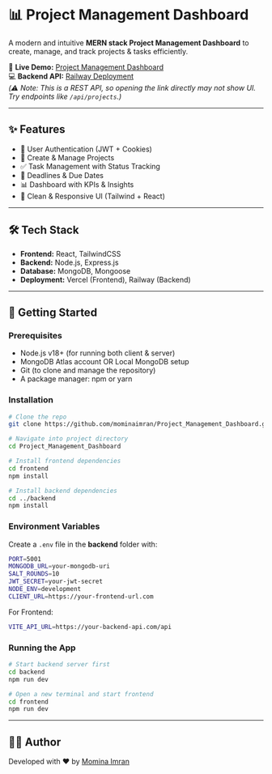 # 📊 Project Management Dashboard

A modern and intuitive **MERN stack Project Management Dashboard** to create, manage, and track projects & tasks efficiently.  

🚀 **Live Demo:** [Project Management Dashboard](https://project-management-dashboard-blue.vercel.app/)     
💻 **Backend API:** [Railway Deployment](https://projectmanagementdashboard-production.up.railway.app)  
_(⚠️ Note: This is a REST API, so opening the link directly may not show UI. Try endpoints like `/api/projects`.)_

---

## ✨ Features
- 🔐 User Authentication (JWT + Cookies)
- 📂 Create & Manage Projects
- ✅ Task Management with Status Tracking
- 📅 Deadlines & Due Dates
- 📊 Dashboard with KPIs & Insights
- 🎨 Clean & Responsive UI (Tailwind + React)

---

## 🛠️ Tech Stack
- **Frontend:** React, TailwindCSS  
- **Backend:** Node.js, Express.js  
- **Database:** MongoDB, Mongoose  
- **Deployment:** Vercel (Frontend), Railway (Backend)  

---

## 🚀 Getting Started

### Prerequisites
- Node.js v18+ (for running both client & server)
- MongoDB Atlas account OR Local MongoDB setup
- Git (to clone and manage the repository)
- A package manager: npm or yarn

### Installation

```bash
# Clone the repo
git clone https://github.com/mominaimran/Project_Management_Dashboard.git

# Navigate into project directory
cd Project_Management_Dashboard

# Install frontend dependencies
cd frontend
npm install

# Install backend dependencies
cd ../backend
npm install
```

### Environment Variables
Create a `.env` file in the **backend** folder with:

```bash
PORT=5001
MONGODB_URL=your-mongodb-uri
SALT_ROUNDS=10
JWT_SECRET=your-jwt-secret
NODE_ENV=development
CLIENT_URL=https://your-frontend-url.com
```
For Frontend:
```bash
VITE_API_URL=https://your-backend-api.com/api
```

### Running the App

```bash
# Start backend server first
cd backend
npm run dev

# Open a new terminal and start frontend
cd frontend
npm run dev
```
---

## 👩‍💻 Author
Developed with ❤️ by [Momina Imran](https://your-portfolio-link.com)

